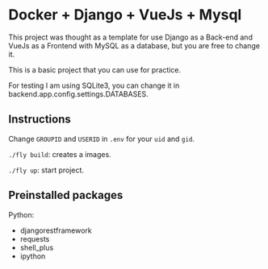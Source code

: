 # Docker + Django + VueJs + Mysql

This project was thought as a template for use Django as a Back-end and VueJs as a Frontend with MySQL as a database,
but you are free to change it.

This is a basic project that you can use for practice.

For testing I am using SQLite3, you can change it in backend.app.config.settings.DATABASES.

## Instructions

Change `GROUPID` and `USERID` in `.env` for your `uid` and `gid`.

`./fly build`: creates a images.

`./fly up`: start project.

## Preinstalled packages

Python:

- djangorestframework
- requests
- shell_plus
- ipython